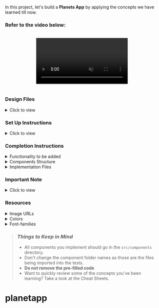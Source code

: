 In this project, let's build a **Planets App** by applying the concepts we have learned till now.

### Refer to the video below:

<br/>
<div style="text-align: center;">
  <video style="max-width:70%;box-shadow:0 2.8px 2.2px rgba(0, 0, 0, 0.12);outline:none;" loop="true" autoplay="autoplay" controls="controls" muted>
    <source src="https://assets.ccbp.in/frontend/content/react-js/planets-app-output.mp4" type="video/mp4">
  </video>
</div>
<br/>

### Design Files

<details>
<summary>Click to view</summary>

- [Medium (Size >= 768px), Large (Size >= 992px) and Extra Large (Size >= 1200px)](https://assets.ccbp.in/frontend/content/react-js/planets-app-lg-output.png)

</details>

### Set Up Instructions

<details>
<summary>Click to view</summary>

- Download dependencies by running `npm install`
- Start up the app using `npm start`
</details>

### Completion Instructions

<details>
<summary>Functionality to be added</summary>
<br/>

The app must have the following functionalities

- `planetsList` should be displayed using **React Slick**
- The `PlanetsSlider` component receives the `planetsList` as a prop. It consists of a list of planet objects with the following properties in each planet object

  |     Key     | Data Type |
  | :---------: | :-------: |
  |     id      |  String   |
  |    name     |  String   |
  |  imageUrl   |  String   |
  | description |  String   |

- When the next button is clicked on the page, the next planet details in the `planetsList` should be displayed
- When the previous button is clicked on the page, the previous planet details in the `planetsList` should be displayed

<br/>
<div style="text-align: center;">
    <img src="https://assets.ccbp.in/frontend/content/react-js/planets-app-keys-breakdown.png" alt="planets keys breakdown" style="max-width:100%;box-shadow:0 2.8px 2.2px rgba(0, 0, 0, 0.12)">
</div>
<br/>

</details>

<details>
<summary>Components Structure</summary>

<br/>
<div style="text-align: center;">
    <img src="https://assets.ccbp.in/frontend/content/react-js/planets-app-component-structure-breakdown.png" alt="component structure breakdown" style="max-width:100%;box-shadow:0 2.8px 2.2px rgba(0, 0, 0, 0.12)">
</div>
<br/>

</details>

<details>
<summary>Implementation Files</summary>
<br/>

Use these files to complete the implementation:

- `src/components/PlanetsSlider/index.js`
- `src/components/PlanetsSlider/index.css`
- `src/components/PlanetItem/index.js`
- `src/components/PlanetItem/index.css`
</details>

### Important Note

<details>
<summary>Click to view</summary>

<br/>

- To build this project, take a look at the <a href='https://learning.ccbp.in/frontend-development/course?c_id=2f4192f7-7495-49ca-a6ce-6b74005e25f1&s_id=c1dc8b6e-864b-4417-9767-471b9e745405&t_id=416f0cab-8425-413b-9157-c7b4d4ae4467' target="_blank">React Slick</a> reading material

**The following instructions are required for the tests to pass**

- The planets should have the alt as the value of the key `name` from planet objects in the `planetsList`
- The app should consist of an HTML container element with `testid` as `planets`

</details>

### Resources

<details>
<summary>Image URLs</summary>

- [https://assets.ccbp.in/frontend/react-js/planets-app/planets-bg-img.png](https://assets.ccbp.in/frontend/react-js/planets-app/planets-bg-img.png) planets background image

</details>

<details>
<summary>Colors</summary>

<br/>

<div style="background-color: #f8fafc; width: 150px; padding: 10px; color: black">Hex: #f8fafc</div>
<div style="background-color: #f1f5f9; width: 150px; padding: 10px; color: black">Hex: #f1f5f9</div>
<div style="background-color: #05acff; width: 150px; padding: 10px; color: black">Hex: #05acff</div>

</details>

<details>
<summary>Font-families</summary>

- Roboto

</details>

> ### _Things to Keep in Mind_
>
> - All components you implement should go in the `src/components` directory.
> - Don't change the component folder names as those are the files being imported into the tests.
> - **Do not remove the pre-filled code**
> - Want to quickly review some of the concepts you’ve been learning? Take a look at the Cheat Sheets.
# planetapp
